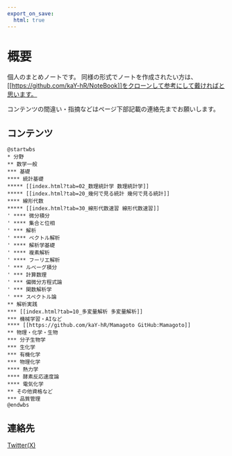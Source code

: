 ```yaml
---
export_on_save:
  html: true
---
```


# 概要

個人のまとめノートです。
同様の形式でノートを作成されたい方は、[[https://github.com/kaY-hR/NoteBook]]をクローンして参考にして戴ければと思います。

コンテンツの間違い・指摘などはページ下部記載の連絡先までお願いします。

## コンテンツ

```plantuml
@startwbs
* 分野
** 数学一般
*** 基礎
**** 統計基礎
***** [[index.html?tab=02_数理統計学 数理統計学]]
***** [[index.html?tab=20_幾何で見る統計 幾何で見る統計]]
**** 線形代数
***** [[index.html?tab=30_線形代数速習 線形代数速習]]
' **** 微分積分
' **** 集合と位相
' *** 解析
' **** ベクトル解析
' **** 解析学基礎
' **** 複素解析
' **** フーリエ解析
' *** ルベーグ積分
' *** 計算数理
' *** 偏微分方程式論
' *** 関数解析学
' *** スペクトル論
** 解析実践
*** [[index.html?tab=10_多変量解析 多変量解析]]
*** 機械学習・AIなど
**** [[https://github.com/kaY-hR/Mamagoto GitHub:Mamagoto]]
** 物理・化学・生物
*** 分子生物学
*** 生化学
*** 有機化学
*** 物理化学
**** 熱力学
**** 酵素反応速度論
**** 電気化学
** その他資格など
*** 品質管理
@endwbs
```

## 連絡先

[Twitter(X)](https://twitter.com/5fun_dake)
